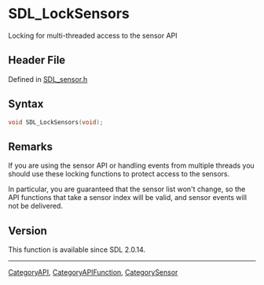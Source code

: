 # SDL_LockSensors

Locking for multi-threaded access to the sensor API

## Header File

Defined in [SDL_sensor.h](https://github.com/libsdl-org/SDL/blob/SDL2/include/SDL_sensor.h)

## Syntax

```c
void SDL_LockSensors(void);
```

## Remarks

If you are using the sensor API or handling events from multiple threads
you should use these locking functions to protect access to the sensors.

In particular, you are guaranteed that the sensor list won't change, so the
API functions that take a sensor index will be valid, and sensor events
will not be delivered.

## Version

This function is available since SDL 2.0.14.





----
[CategoryAPI](CategoryAPI), [CategoryAPIFunction](CategoryAPIFunction), [CategorySensor](CategorySensor)

